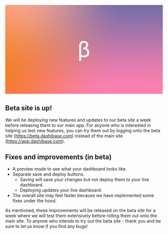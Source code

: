 ![Rolling out a beta site for testing](../assets/beta.png)

## Beta site is up!

We will be deploying new features and updates to our beta site a week before releasing them to our main app.
For anyone who is interested in helping us test new features, you can try them out by logging onto the beta site (https://beta.dashibase.com) instead of the main site (https://app.dashibase.com).

## Fixes and improvements (in beta)
- A preview mode to see what your dashboard looks like.
- Separate save and deploy buttons.
  - Saving will save your changes but not deploy them to your live dashboard.
  - Deploying updates your live dashboard.
- The overall site may feel faster because we have implemented some fixes under the hood.

As mentioned, these improvements will be released on the beta site for a week where we will test them extensively before rolling them out onto the main site. To anyone who intends to try out the beta site - thank you and be sure to let us know if you find any bugs!
